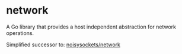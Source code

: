 # network

A Go library that provides a host independent abstraction for network operations.

Simplified successor to: [noisysockets/network](https://github.com/noisysockets/network)